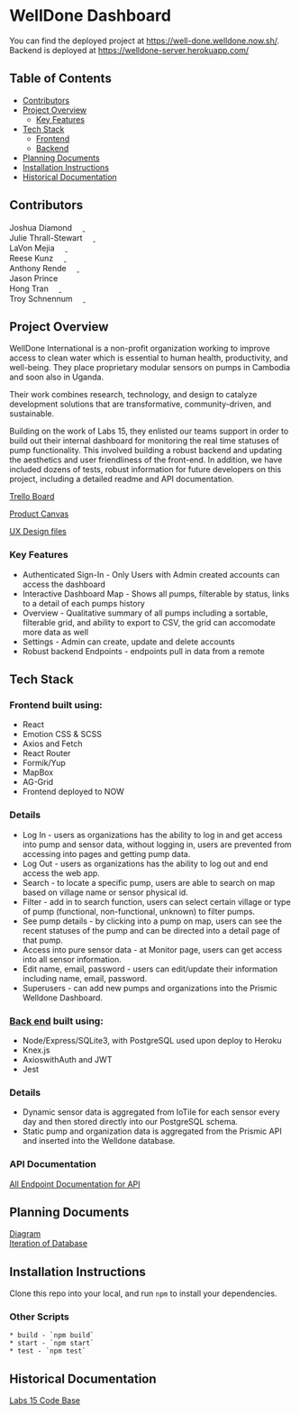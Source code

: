 # WellDone Dashboard

You can find the deployed project at https://well-done.welldone.now.sh/.
<br> Backend is deployed at https://welldone-server.herokuapp.com/ 

## Table of Contents
- [Contributors](https://github.com/labs17-WellDone/frontend_new/tree/mini-master#contributors)
- [Project Overview](https://github.com/labs17-WellDone/frontend_new/tree/mini-master#project-overview)
  - [Key Features](https://github.com/labs17-WellDone/frontend_new/tree/mini-master#key-features)
- [Tech Stack](https://github.com/labs17-WellDone/frontend_new/tree/mini-master#tech-stack)
  - [Frontend](https://github.com/labs17-WellDone/frontend_new/tree/mini-master#frontend-built-using)
  - [Backend](https://github.com/labs17-WellDone/frontend_new/tree/mini-master#back-end-built-using)
- [Planning Documents](https://github.com/labs17-WellDone/frontend_new/tree/mini-master#planning-documents)
- [Installation Instructions](https://github.com/labs17-WellDone/frontend_new/tree/mini-master#installation-instructions)
- [Historical Documentation](https://github.com/labs17-WellDone/frontend_new/tree/mini-master#historical-documentation)

## Contributors
Joshua Diamond [<img src="https://github.com/favicon.ico" width="15"> ](https://github.com/Josh-Diamond) [ <img src="https://static.licdn.com/sc/h/al2o9zrvru7aqj8e1x2rzsrca" width="15"> ](https://www.linkedin.com/in/josh-e-diamond/)      
Julie Thrall-Stewart [<img src="https://github.com/favicon.ico" width="15"> ](https://github.com/juliehtrallstewart) [ <img src="https://static.licdn.com/sc/h/al2o9zrvru7aqj8e1x2rzsrca" width="15"> ](https://www.linkedin.com/in/thralljulie/)     
LaVon Mejia [<img src="https://github.com/favicon.ico" width="15"> ](https://github.com/lavonmejia) [ <img src="https://static.licdn.com/sc/h/al2o9zrvru7aqj8e1x2rzsrca" width="15"> ](https://www.linkedin.com/in/lavonmejia/)     
Reese Kunz	[<img src="https://github.com/favicon.ico" width="15"> ](https://github.com/reesekunz) [ <img src="https://static.licdn.com/sc/h/al2o9zrvru7aqj8e1x2rzsrca" width="15"> ](https://www.linkedin.com/in/reesekunz/)     
Anthony Rende [<img src="https://github.com/favicon.ico" width="15"> ](https://github.com/jazz-code) [ <img src="https://static.licdn.com/sc/h/al2o9zrvru7aqj8e1x2rzsrca" width="15"> ](https://www.linkedin.com/in/anthony-rende/)     
Jason Prince [<img src="https://github.com/favicon.ico" width="15"> ](https://github.com/endersgame1977)     
Hong Tran [<img src="https://github.com/favicon.ico" width="15"> ](https://github.com/Jessiehongtran) [ <img src="https://static.licdn.com/sc/h/al2o9zrvru7aqj8e1x2rzsrca" width="15"> ](https://www.linkedin.com/in/hong-jessie-tran-35970286/)     
Troy Schnennum [<img src="https://github.com/favicon.ico" width="15"> ](https://github.com/TroySchennum) [ <img src="https://static.licdn.com/sc/h/al2o9zrvru7aqj8e1x2rzsrca" width="15"> ](https://www.linkedin.com/in/troyschennum/) 

## Project Overview

WellDone International is a non-profit organization working to improve access to clean water which is essential to human health, productivity, and well-being. They place proprietary modular sensors on pumps in Cambodia and soon also in Uganda.

Their  work combines research, technology, and design to catalyze development solutions that are transformative, community-driven, and sustainable.

Building on the work of Labs 15, they enlisted our teams support in order to build out their internal dashboard for monitoring the real time statuses of pump functionality.  This involved building a robust backend and updating the aesthetics and user friendliness of the front-end.  In addition, we have included dozens of tests, robust information for future developers on this project, including a detailed readme and API documentation.

[Trello Board](https://trello.com/b/BhNi8L2H/labs-17-welldone)

[Product Canvas](https://www.notion.so/2505aad2c6a24aa2bd68c332370bfbfc?v=fcba394b346b46f6a8c2673571dc7151)

[UX Design files](https://www.figma.com/file/VtIl2XiHAPvsDYvmdejQFc/WellDone-Hand-off)


### Key Features

- Authenticated Sign-In - Only Users with Admin created accounts can access the dashboard 
- Interactive Dashboard Map - Shows all pumps, filterable by status, links to a detail of each pumps history 
- Overview - Qualitative summary of all pumps including a sortable, filterable grid, and ability to export to CSV, the grid can accomodate more data as well   
- Settings - Admin can create, update and delete accounts
- Robust backend Endpoints - endpoints pull in data from a remote 

## Tech Stack

### Frontend built using:
- React 
- Emotion CSS & SCSS
- Axios and Fetch
- React Router
- Formik/Yup
- MapBox
- AG-Grid
- Frontend deployed to NOW
### Details
- Log In - users as organizations has the ability to log in and get access into pump and sensor data, without logging in, users are prevented from accessing into pages and getting pump data. 
- Log Out - users as organizations has the ability to log out and end access the web app. 
- Search - to locate a specific pump, users are able to search on map based on village name or sensor physical id. 
- Filter - add in to search function, users can select certain village or type of pump (functional, non-functional, unknown) to filter pumps. 
- See pump details - by clicking into a pump on map, users can see the recent statuses of the pump and can be directed into a detail page of that pump.
- Access into pure sensor data - at Monitor page, users can get access into all sensor information. 
- Edit name, email, password - users can edit/update their information including name, email, password. 
- Superusers - can add new pumps and organizations into the Prismic Welldone Dashboard.

### [Back end](https://github.com/labs17-WellDone/backend) built using:
- Node/Express/SQLite3, with PostgreSQL used upon deploy to Heroku
- Knex.js
- AxioswithAuth and JWT
- Jest
### Details
- Dynamic sensor data is aggregated from IoTile for each sensor every day and then stored directly into our PostgreSQL schema.
- Static pump and organization data is aggregated from the Prismic API and inserted into 
the Welldone database.
### API Documentation
[All Endpoint Documentation for API](https://app.swaggerhub.com/apis-docs/Jessiehongtran/well-done/1.0.0#/Organizations)


## Planning Documents
[Diagram](well-done/src/Images/appStructure.png) <br>
[Iteration of Database](https://app.dbdesigner.net/designer/schema/0-welldone_database_schema-a7343184-1ae8-49cd-83b1-3d37f142bd2e)


## Installation Instructions
Clone this repo into your local, and run `npm` to install your dependencies.

### Other Scripts

    * build - `npm build`
    * start - `npm start`
    * test - `npm test`

## Historical Documentation
[Labs 15 Code Base](https://github.com/labs17-WellDone/frontend_old)
